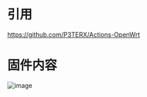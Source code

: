 # 引用
https://github.com/P3TERX/Actions-OpenWrt


# 固件内容
![image](https://user-images.githubusercontent.com/43341537/210320975-7db7897d-51be-4c31-8cec-72b0fa293e0e.png)


